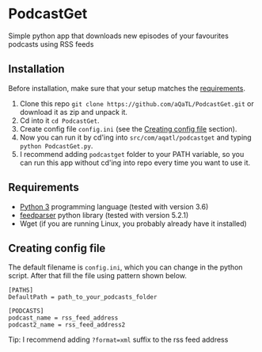 # PodcastGet
Simple python app that downloads new episodes of your favourites podcasts using RSS feeds

## Installation

Before installation, make sure that your setup matches the [requirements](#requirements).

1. Clone this repo `git clone https://github.com/aQaTL/PodcastGet.git` or download it as zip and unpack it.
2. Cd into it `cd PodcastGet`.
3. Create config file `config.ini` (see the [Creating config file](#creating-config-file) section).
4. Now you can run it by cd'ing into `src/com/aqatl/podcastget` and typing `python PodcastGet.py`.
5. I recommend adding `podcastget` folder to your PATH variable, so you can run this app without cd'ing into repo every time you want to use it.

## Requirements

- [Python 3](https://www.python.org/) programming language (tested with version 3.6)
- [feedparser](https://pypi.python.org/pypi/feedparser) python library (tested with version 5.2.1)
- Wget (if you are running Linux, you probably already have it installed)

## Creating config file

The default filename is `config.ini`, which you can change in the python script. After that fill the file using pattern shown below.
```
[PATHS]
DefaultPath = path_to_your_podcasts_folder

[PODCASTS]
podcast_name = rss_feed_address
podcast2_name = rss_feed_address2
```
Tip: I recommend adding `?format=xml` suffix to the rss feed address